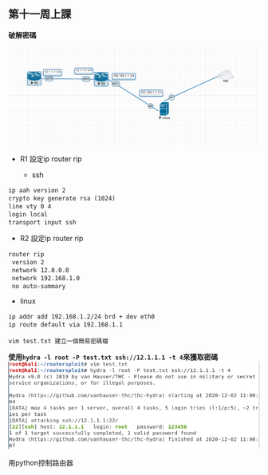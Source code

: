 ## 第十一周上課

**破解密碼**

![](2.PNG)
- R1 
設定ip
router rip

    - ssh
```
ip aah version 2
crypto key generate rsa (1024)
line vty 0 4
login local 
transport input ssh
```
- R2
設定ip router rip
```
router rip
 version 2
 network 12.0.0.0
 network 192.168.1.0
 no auto-summary
```
- linux
```
ip addr add 192.168.1.2/24 brd + dev eth0
ip route default via 192.168.1.1

vim test.txt 建立一個簡易密碼檔
```

**使用`hydra -l root -P test.txt ssh://12.1.1.1 -t 4`來獲取密碼**
![](1.PNG)

用python控制路由器